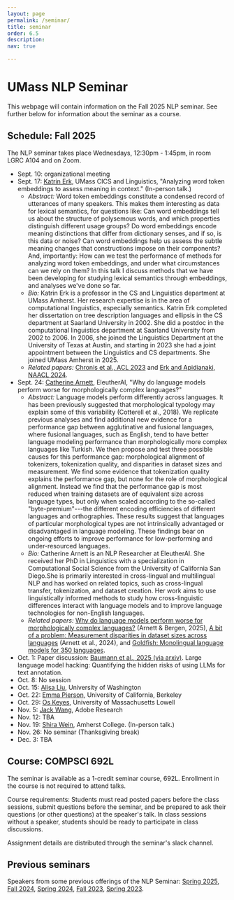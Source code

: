 ```yaml
---
layout: page
permalink: /seminar/
title: seminar
order: 6.5
description:
nav: true

---
```


# UMass NLP Seminar

This webpage will contain information on the Fall 2025 NLP seminar.
See further below for information about the seminar as a course.

## Schedule: Fall 2025

The NLP seminar takes place Wednesdays, 12:30pm - 1:45pm, in room LGRC A104 and on Zoom.

- Sept. 10: organizational meeting
- Sept. 17: [Katrin Erk](https://www.katrinerk.com/), UMass CICS and Linguistics, "Analyzing word token embeddings to assess meaning in context."  (In-person talk.)
  - *Abstract:* Word token embeddings constitute a condensed record of utterances of many speakers. This makes them interesting as data for lexical semantics, for questions like: Can word embeddings tell us about the structure of polysemous words, and which properties distinguish different usage groups? Do word embeddings encode meaning distinctions that differ from dictionary senses, and if so, is this data or noise? Can word embeddings help us assess the subtle meaning changes that  constructions impose on their components? And, importantly: How can we test the performance of methods for analyzing word token embeddings, and under what circumstances can we rely on them? In this talk I discuss methods that we have been developing for studying lexical semantics through embeddings, and analyses we've done so far. 
  - *Bio:* Katrin Erk is a professor in the CS and Linguistics department at UMass Amherst. Her research expertise is in the area of computational linguistics, especially semantics. Katrin Erk completed her dissertation on tree description languages and ellipsis in the CS department at Saarland University in 2002. She did a postdoc in the computational linguistics department at Saarland University from 2002 to 2006. In 2006, she joined the Linguistics Department at the University of Texas at Austin, and starting in 2023 she had a joint appointment between the Linguistics and CS departments. She joined UMass Amherst in 2025. 
  - *Related papers:*
  [Chronis et al., ACL 2023](https://aclanthology.org/2023.acl-long.14/) and [Erk and Apidianaki, NAACL 2024](https://aclanthology.org/2024.naacl-long.146/).
- Sept. 24: [Catherine Arnett](https://www.catherinearnett.github.io/), EleutherAI, "Why do language models perform worse for morphologically complex languages?"
  - *Abstract:* Language models perform differently across languages. It has been previously suggested that morphological typology may explain some of this variability (Cotterell et al., 2018). We replicate previous analyses and find additional new evidence for a performance gap between agglutinative and fusional languages, where fusional languages, such as English, tend to have better language modeling performance than morphologically more complex languages like Turkish. We then propose and test three possible causes for this performance gap: morphological alignment of tokenizers, tokenization quality, and disparities in dataset sizes and measurement. We find some evidence that tokenization quality explains the performance gap, but none for the role of morphological alignment. Instead we find that the performance gap is most reduced when training datasets are of equivalent size across language types, but only when scaled according to the so-called "byte-premium"---the different encoding efficiencies of different languages and orthographies. These results suggest that languages of particular morphological types are not intrinsically advantaged or disadvantaged in language modeling. These findings bear on ongoing efforts to improve performance for low-performing and under-resourced languages.
  - *Bio:* Catherine Arnett is an NLP Researcher at EleutherAI. She received her PhD in Linguistics with a specialization in Computational Social Science from the University of California San Diego.She is primarily interested in cross-lingual and multilingual NLP and has worked on related topics, such as cross-lingual transfer, tokenization, and dataset creation. Her work aims to use linguistically informed methods to study how cross-linguistic differences interact with language models and to improve language technologies for non-English languages.
  - *Related papers:* [Why do language models perform worse for morphologically complex languages?](https://aclanthology.org/2025.coling-main.441/) (Arnett & Bergen, 2025), [A bit of a problem: Measurement disparities in dataset sizes across languages](https://aclanthology.org/2024.sigul-1.1.pdf) (Arnett et al., 2024), and [Goldfish: Monolingual language models for 350 languages](https://arxiv.org/pdf/2408.10441).
- Oct. 1: Paper discussion: [Baumann et al., 2025 (via arxiv)](https://arxiv.org/abs/2509.08825). Large language model hacking: Quantifying the hidden risks of using LLMs for text annotation.
- Oct. 8: No session
- Oct. 15: [Alisa Liu](https://alisawuffles.github.io/), University of Washington
- Oct. 22: [Emma Pierson](https://people.eecs.berkeley.edu/~emmapierson/), University of California, Berkeley
- Oct. 29: [Os Keyes](https://ironholds.org/), University of Massachusetts Lowell 
- Nov. 5: [Jack Wang](https://zichaow.github.io/), Adobe Research
- Nov. 12: TBA
- Nov. 19: [Shira Wein](https://shirawein.github.io/), Amherst College.  (In-person talk.)
- Nov. 26: No seminar (Thanksgiving break)
- Dec. 3: TBA

## Course: COMPSCI 692L

The seminar is available as a 1-credit seminar course, 692L.
Enrollment in the course is not required to attend talks.

Course requirements: Students must read posted papers before the class sessions, submit questions before the seminar, and be prepared to ask their questions (or other questions) at the speaker's talk.  In class sessions without a speaker, students should be ready to participate in class discussions.

Assignment details are distributed through the seminar's slack channel.

## Previous seminars

Speakers from some previous offerings of the NLP Seminar:
  <a href="/seminar_s25/">Spring 2025</a>,
  <a href="https://people.cs.umass.edu/~miyyer/nlpseminar/">Fall 2024</a>,
  <a href="https://people.cs.umass.edu/~miyyer/nlpseminar/spring24.html">Spring 2024</a>,
  <a href="https://people.cs.umass.edu/~miyyer/nlpseminar/fall23.html">Fall 2023</a>,
  <a href="https://people.cs.umass.edu/~miyyer/nlpseminar/spring23.html">Spring 2023</a>.

